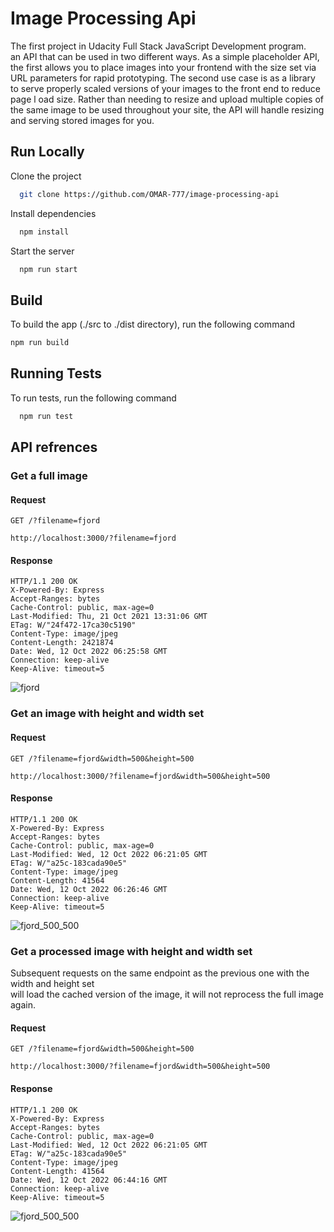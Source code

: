 
# Image Processing Api

The first project in Udacity Full Stack JavaScript Development program.  
an API that can be used in two different ways. As a simple placeholder API, the first allows you to place images into your frontend with the size set via URL parameters 
 for rapid prototyping. The second use case is as a library to serve properly scaled versions of your images to the front end to reduce page l
 oad size. Rather than needing to resize and upload multiple copies 
 of the same image to be used throughout your site, the API will handle resizing and serving stored images for you. 



## Run Locally

Clone the project

```bash
  git clone https://github.com/OMAR-777/image-processing-api
```

Install dependencies

```bash
  npm install
```

Start the server

```bash
  npm run start
```



## Build
To build the app 
(./src to ./dist directory), run the following command

```bash
npm run build
```
## Running Tests

To run tests, run the following command

```bash
  npm run test
```


## API refrences

### Get a full image

#### Request  
`GET /?filename=fjord`

    http://localhost:3000/?filename=fjord

#### Response

    HTTP/1.1 200 OK
    X-Powered-By: Express
    Accept-Ranges: bytes
    Cache-Control: public, max-age=0
    Last-Modified: Thu, 21 Oct 2021 13:31:06 GMT
    ETag: W/"24f472-17ca30c5190"
    Content-Type: image/jpeg
    Content-Length: 2421874
    Date: Wed, 12 Oct 2022 06:25:58 GMT
    Connection: keep-alive
    Keep-Alive: timeout=5

![fjord](https://user-images.githubusercontent.com/63660382/195268205-5d4dfa04-722c-4586-a281-f5fa0447895a.jpg)


### Get an image with height and width set

#### Request  
`GET /?filename=fjord&width=500&height=500`

    http://localhost:3000/?filename=fjord&width=500&height=500

#### Response

    HTTP/1.1 200 OK
    X-Powered-By: Express
    Accept-Ranges: bytes
    Cache-Control: public, max-age=0
    Last-Modified: Wed, 12 Oct 2022 06:21:05 GMT
    ETag: W/"a25c-183cada90e5"
    Content-Type: image/jpeg
    Content-Length: 41564
    Date: Wed, 12 Oct 2022 06:26:46 GMT
    Connection: keep-alive
    Keep-Alive: timeout=5
    
![fjord_500_500](https://user-images.githubusercontent.com/63660382/195268520-94ccec87-a943-4e9a-8f60-d5cc322d466d.jpg)


### Get a processed image with height and width set
Subsequent requests on the same endpoint as the previous one with the width and height set  
will load the cached version of the image, it will not reprocess the full image again.
#### Request  
`GET /?filename=fjord&width=500&height=500`

    http://localhost:3000/?filename=fjord&width=500&height=500

#### Response

    HTTP/1.1 200 OK
    X-Powered-By: Express
    Accept-Ranges: bytes
    Cache-Control: public, max-age=0
    Last-Modified: Wed, 12 Oct 2022 06:21:05 GMT
    ETag: W/"a25c-183cada90e5"
    Content-Type: image/jpeg
    Content-Length: 41564
    Date: Wed, 12 Oct 2022 06:44:16 GMT
    Connection: keep-alive
    Keep-Alive: timeout=5
    
![fjord_500_500](https://user-images.githubusercontent.com/63660382/195268520-94ccec87-a943-4e9a-8f60-d5cc322d466d.jpg)









